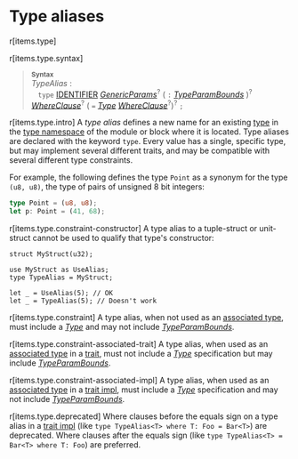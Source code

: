 # Type aliases

r[items.type]

r[items.type.syntax]
> **<sup>Syntax</sup>**\
> _TypeAlias_ :\
> &nbsp;&nbsp; `type` [IDENTIFIER]&nbsp;[_GenericParams_]<sup>?</sup>
>              ( `:` [_TypeParamBounds_] )<sup>?</sup>
>              [_WhereClause_]<sup>?</sup> ( `=` [_Type_] [_WhereClause_]<sup>?</sup>)<sup>?</sup> `;`

r[items.type.intro]
A _type alias_ defines a new name for an existing [type] in the [type namespace] of the module or block where it is located.
Type aliases are declared with the keyword `type`.
Every value has a single, specific type, but may implement several different traits, and may be compatible with several different type constraints.

For example, the following defines the type `Point` as a synonym for the type
`(u8, u8)`, the type of pairs of unsigned 8 bit integers:

```rust
type Point = (u8, u8);
let p: Point = (41, 68);
```

r[items.type.constraint-constructor]
A type alias to a tuple-struct or unit-struct cannot be used to qualify that type's constructor:

```rust,compile_fail
struct MyStruct(u32);

use MyStruct as UseAlias;
type TypeAlias = MyStruct;

let _ = UseAlias(5); // OK
let _ = TypeAlias(5); // Doesn't work
```

r[items.type.constraint]
A type alias, when not used as an [associated type], must include a [_Type_] and
may not include [_TypeParamBounds_].

r[items.type.constraint-associated-trait]
A type alias, when used as an [associated type] in a [trait], must not include a
[_Type_] specification but may include [_TypeParamBounds_].

r[items.type.constraint-associated-impl]
A type alias, when used as an [associated type] in a [trait impl], must include
a [_Type_] specification and may not include [_TypeParamBounds_].

r[items.type.deprecated]
Where clauses before the equals sign on a type alias in a [trait impl] (like
`type TypeAlias<T> where T: Foo = Bar<T>`) are deprecated. Where clauses after
the equals sign (like `type TypeAlias<T> = Bar<T> where T: Foo`) are preferred.

[IDENTIFIER]: ../identifiers.md
[_GenericParams_]: generics.md
[_TypeParamBounds_]: ../trait-bounds.md
[_WhereClause_]: generics.md#where-clauses
[_Type_]: ../types.md#type-expressions
[associated type]: associated-items.md#associated-types
[trait]: traits.md
[type]: ../types.md
[trait impl]: implementations.md#trait-implementations
[type namespace]: ../names/namespaces.md
